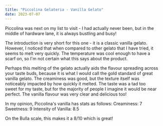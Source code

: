 ```yaml
---
title: "Piccolina Gelateria - Vanilla Gelato"
date: 2023-07-07
---
```

Piccolina  was next on my list to visit - I had actually never been, but in the middle of hardware lane, it is always bustling and busy!

The introduction is very short for this one - it is a classic vanilla gelato. However, I noticed that when compared to other gelato that I have tried, it seems to melt very quickly. The temperature was cool enough to have a scarf on, so I'm not certain what this says about the product.

Perhaps this melting of the gelato actually aids the flavour spreading across your taste buds, because it is what I would call the gold standard of great vanilla gelato. The creaminess was good, but the texture itself was noticeably impacted by how quickly it melted. The taste was a tad too sweet for my taste, but for the majority of people I imagine it would be near perfect. The vanilla flavour was very clear and delicious too!

In my opinion, Piccolina's vanilla has stats as follows:
Creaminess: 7
Sweetness: 9
Intensity of Vanilla: 8.5

On the Bulla scale, this makes it a 8/10 which is great!